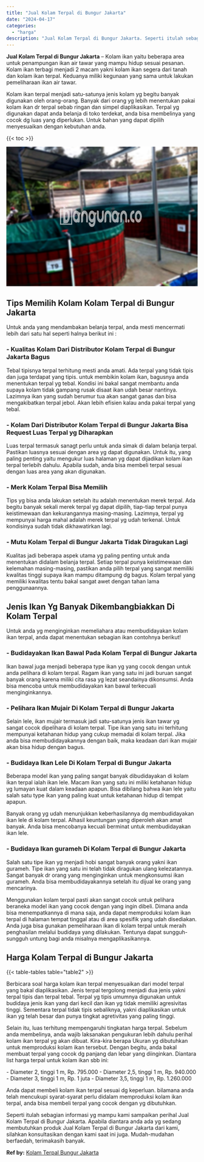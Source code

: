 ```yaml
---
title: "Jual Kolam Terpal di Bungur Jakarta"
date: "2024-04-17"
categories: 
  - "harga"
description: "Jual Kolam Terpal di Bungur Jakarta. Seperti itulah sebagian informasi yg mampu kami sampaikan perihal Jual Kolam Terpal di Bungur Jakarta. Apabila diantara..."
---
```


**Jual Kolam Terpal di Bungur Jakarta** – Kolam ikan yaitu beberapa area untuk penampungan ikan air tawar yang mampu hidup sesuai pesanan. Kolam ikan terbagi menjadi 2 macam yakni kolam ikan segera dari tanah dan kolam ikan terpal. Keduanya miliki kegunaan yang sama untuk lakukan pemeliharaan ikan air tawar.

Kolam ikan terpal menjadi satu-satunya jenis kolam yg begitu banyak digunakan oleh orang-orang. Banyak dari orang yg lebih menentukan pakai kolam ikan dr terpal sebab ringan dan simpel diaplikasikan. Terpal yg digunakan dapat anda belanja di toko terdekat, anda bisa membelinya yang cocok dg luas yang diperlukan. Untuk bahan yang dapat dipilih menyesuaikan dengan kebutuhan anda.

{{< toc >}}

![Jual Kolam Terpal di Bungur Jakarta](/images/jual-kolam-terpal-44.png)

## Tips Memilih Kolam Kolam Terpal di Bungur Jakarta

Untuk anda yang mendambakan belanja terpal, anda mesti mencermati lebih dari satu hal seperti halnya berikut ini :

### \- Kualitas Kolam Dari Distributor Kolam Terpal di Bungur Jakarta Bagus

Tebal tipisnya terpal terhitung mesti anda amati. Ada terpal yang tidak tipis dan juga terdapat yang tipis. untuk membikin kolam ikan, bagusnya anda menentukan terpal yg tebal. Kondisi ini bakal sangat membantu anda supaya kolam tidak gampang rusak disaat ikan udah besar nantinya. Lazimnya ikan yang sudah berumur tua akan sangat ganas dan bisa mengakibatkan terpal jebol. Akan lebih efisien kalau anda pakai terpal yang tebal.

### \- Kolam Dari Distributor Kolam Terpal di Bungur Jakarta Bisa Request Luas Terpal yg Diharapkan

Luas terpal termasuk sanagt perlu untuk anda simak di dalam belanja terpal. Pastikan luasnya sesuai dengan area yg dapat digunakan. Untuk itu, yang paling penting yaitu mengukur luas halaman yg dapat dijadikan kolam ikan terpal terlebih dahulu. Apabila sudah, anda bisa membeli terpal sesuai dengan luas area yang akan digunakan.

### \- Merk Kolam Terpal Bisa Memilih

Tips yg bisa anda lakukan setelah itu adalah menentukan merek terpal. Ada begitu banyak sekali merek terpal yg dapat dipilih, tiap-tiap terpal punya keistimewaan dan kekurangannya masing-masing. Lazimnya, terpal yg mempunyai harga mahal adalah merek terpal yg udah terkenal. Untuk kondisinya sudah tidak dikhawatirkan lagi.

### \- Mutu Kolam Terpal di Bungur Jakarta Tidak Diragukan Lagi

Kualitas jadi beberapa aspek utama yg paling penting untuk anda menentukan didalam belanja terpal. Setiap terpal punya keistimewaan dan kelemahan masing-masing, pastikan anda pilih terpal yang sangat memiliki kwalitas tinggi supaya ikan mampu ditampung dg bagus. Kolam terpal yang memiliki kwalitas tentu bakal sangat awet dengan tahan lama penggunaannya.

## Jenis Ikan Yg Banyak Dikembangbiakkan Di Kolam Terpal

Untuk anda yg menginginkan memeliahara atau membudidayakan kolam ikan terpal, anda dapat menentukan sebagian ikan contohnya berikut!

### \- Budidayakan Ikan Bawal Pada Kolam Terpal di Bungur Jakarta

Ikan bawal juga menjadi beberapa type ikan yg yang cocok dengan untuk anda pelihara di kolam terpal. Ragam ikan yang satu ini jadi buruan sangat banyak orang karena miliki cita rasa yg lezat seandainya dikonsumsi. Anda bisa mencoba untuk membudidayakan kan bawal terkecuali menginginkannya.

### \- Pelihara Ikan Mujair Di Kolam Terpal di Bungur Jakarta

Selain lele, ikan mujair termasuk jadi satu-satunya jenis ikan tawar yg sangat cocok dipelihara di kolam terpal. Tipe ikan yang satu ini terhitung mempunyai ketahanan hidup yang cukup memadai di kolam terpal. Jika anda bisa membudidayakannya dengan baik, maka keadaan dari ikan mujair akan bisa hidup dengan bagus.

### \- Budidaya Ikan Lele Di Kolam Terpal di Bungur Jakarta

Beberapa model ikan yang paling sangat banyak dibudidayakan di kolam ikan terpal ialah ikan lele. Macam ikan yang satu ini miliki ketahanan hidup yg lumayan kuat dalam keadaan apapun. Bisa dibilang bahwa ikan lele yaitu salah satu type ikan yang paling kuat untuk ketahanan hidup di tempat apapun.

Banyak orang yg udah menunjukkan keberhasilannya dg membudidayakan ikan lele di kolam terpal. Alhasil keuntungan yang diperoleh akan amat banyak. Anda bisa mencobanya kecuali berminat untuk membudidayakan ikan lele.

### \- Budidaya Ikan gurameh Di Kolam Terpal di Bungur Jakarta

Salah satu tipe ikan yg menjadi hobi sangat banyak orang yakni ikan gurameh. Tipe ikan yang satu ini telah tidak diragukan ulang kelezatannya. Sangat banyak dr orang yang menginginkan untuk mengkonsumsi ikan gurameh. Anda bisa membudidayakannya setelah itu dijual ke orang yang mencarinya.

Menggunakan kolam terpal pasti akan sangat cocok untuk pelihara beraneka model ikan yang cocok dengan yang ingin dibeli. Dimana anda bisa menempatkannya di mana saja, anda dapat memproduksi kolam ikan terpal di halaman tempat tinggal atau di area spesifik yang udah disediakan. Anda juga bisa gunakan pemeliharaan ikan di kolam terpal untuk meraih penghasilan melalui budidaya yang dilakukan. Tentunya dapat sungguh-sungguh untung bagi anda misalnya mengaplikasikannya.

## Harga Kolam Terpal di Bungur Jakarta

{{< table-tables table="table2" >}}

Berbicara soal harga kolam ikan terpal menyesuaikan dari model terpal yang bakal diaplikasikan. Jenis terpal tergolong menjadi dua jenis yakni terpal tipis dan terpal tebal. Terpal yg tipis umumnya digunakan untuk budidaya jenis ikan yang dari kecil dan ikan yg tidak memiliki agresivitas tinggi. Sementara terpal tidak tipis sebaliknya, yakni diaplikasikan untuk ikan yg telah besar dan punya tingkat agretivitas yang paling tinggi.

Selain itu, luas terhitung mempengaruhi tingkatan harga terpal. Sebelum anda membelinya, anda wajib laksanakan pengukuran lebih dahulu perihal kolam ikan terpal yg akan dibuat. Kira-kira berapa Ukuran yg dibutuhkan untuk memproduksi kolam ikan tersebut. Dengan begitu, anda bakal membuat terpal yang cocok dg panjang dan lebar yang diinginkan. Diantara list harga terpal untuk kolam ikan sbb ini:

\- Diameter 2, tinggi 1 m, Rp. 795.000 - Diameter 2,5, tinggi 1 m, Rp. 940.000 - Diameter 3, tinggi 1 m, Rp. 1 juta - Diameter 3,5, tinggi 1 m, Rp. 1.260.000

Anda dapat membeli kolam ikan terpal sesuai dg keperluan. bilamana anda telah mencukupi syarat-syarat perlu didalam memproduksi kolam ikan terpal, anda bisa membeli terpal yang cocok dengan yg dibutuhkan.

Seperti itulah sebagian informasi yg mampu kami sampaikan perihal Jual Kolam Terpal di Bungur Jakarta. Apabila diantara anda ada yg sedang membutuhkan produk Jual Kolam Terpal di Bungur Jakarta dari kami, silahkan konsultasikan dengan kami saat ini juga. Mudah-mudahan berfaedah, terimakasih banyak.

**Ref by:** [Kolam Terpal Bungur Jakarta](https://id.wikipedia.org/wiki/Kolam)
